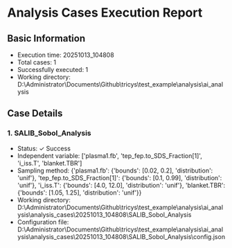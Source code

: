 # Analysis Cases Execution Report

## Basic Information
- Execution time: 20251013_104808
- Total cases: 1
- Successfully executed: 1
- Working directory: D:\Administrator\Documents\Github\tricys\test_example\analysis\ai_analysis

## Case Details

### 1. SALIB_Sobol_Analysis
- Status: ✓ Success
- Independent variable: ['plasma1.fb', 'tep_fep.to_SDS_Fraction[1]', 'i_iss.T', 'blanket.TBR']
- Sampling method: {'plasma1.fb': {'bounds': [0.02, 0.2], 'distribution': 'unif'}, 'tep_fep.to_SDS_Fraction[1]': {'bounds': [0.1, 0.99], 'distribution': 'unif'}, 'i_iss.T': {'bounds': [4.0, 12.0], 'distribution': 'unif'}, 'blanket.TBR': {'bounds': [1.05, 1.25], 'distribution': 'unif'}}
- Working directory: D:\Administrator\Documents\Github\tricys\test_example\analysis\ai_analysis\analysis_cases\20251013_104808\SALIB_Sobol_Analysis
- Configuration file: D:\Administrator\Documents\Github\tricys\test_example\analysis\ai_analysis\analysis_cases\20251013_104808\SALIB_Sobol_Analysis\config.json